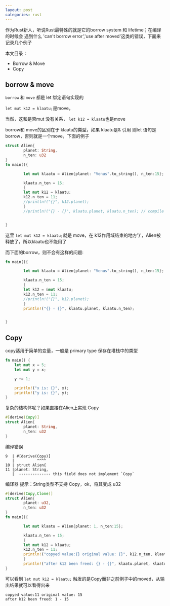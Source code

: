 ```yaml
---
layout: post
categories: rust
---
```

作为Rust新人，听说Rust最特殊的就是它的borrow system 和 lifetime；在编译的时候会
遇到什么 'can't borrow error','use after moved'这类的错误，下面来记录几个例子
<!-- more -->

本文目录：

* Borrow & Move
* Copy

## borrow & move

`borrow` 和 `move` 都是 let 绑定语句实现的

`let mut k12 = klaatu;`是move，

当然，这和是否mut 没有关系， `let k12 = klaatu`也是move

borrow和 move的区别在于 klaatu的类型，如果 klaatu是& 引用 则let 语句是 borrow，否则就是一个move，下面的例子

```rust
struct Alien{
        planet: String,
        n_ten: u32
}
fn main(){

        let mut klaatu = Alien{planet: "Venus".to_string(), n_ten:15};

        klaatu.n_ten = 15;
        {
        let mut k12 = klaatu;
        k12.n_ten = 11;
        //println!("{}", k12.planet);
        }
        //println!("{} - {}", klaatu.planet, klaatu.n_ten); // compile error occur, klaatu has been moved to k12


}
```

这里 `let mut k12 = klaatu;`就是  move，在 k12作用域结束的地方'}'，Alien被释放了，所以klaatu也不能用了

而下面的borrow，则不会有这样的问题:

```rust
fn main(){

        let mut klaatu = Alien{planet: "Venus".to_string(), n_ten:15};

        klaatu.n_ten = 15;
        {
        let k12 = &mut klaatu;
        k12.n_ten = 11;
        //println!("{}", k12.planet);
        }
        println!("{} - {}", klaatu.planet, klaatu.n_ten);


}
```

## Copy
copy适用于简单的变量，一般是 primary type 保存在堆栈中的类型

```rust
fn main() {
    let mut x = 5;
    let mut y = x;

    y += 1;

    println!("x is: {}", x);
    println!("y is: {}", y);
}
```
复杂的结构体呢？如果直接在Alien上实现 Copy

```rust
#[derive(Copy)]
struct Alien{
        planet: String,
        n_ten: u32
}
```
编译错误

```
9  | #[derive(Copy)]
   |          ^^^^
10 | struct Alien{
11 |planet: String,
   |  -------------- this field does not implement `Copy`
```
编译器 提示：String类型不支持 Copy，ok，将其变成 u32

```rust
#[derive(Copy,Clone)]
struct Alien{
        planet: u32,
        n_ten: u32
}
fn main(){

        let mut klaatu = Alien{planet: 1, n_ten:15};

        klaatu.n_ten = 15;
        {
        let mut k12 = klaatu;
        k12.n_ten = 11;
        println!("copyed value:{} original value: {}", k12.n_ten, klaatu.n_ten);
        }
        println!("after k12 been freed: {} - {}", klaatu.planet, klaatu.n_ten);
}
```
可以看到   `let mut k12 = klaatu;` 触发的是Copy而非之前例子中的moved，从输出结果就可以看得出来

```
copyed value:11 original value: 15
after k12 been freed: 1 - 15
``` 
